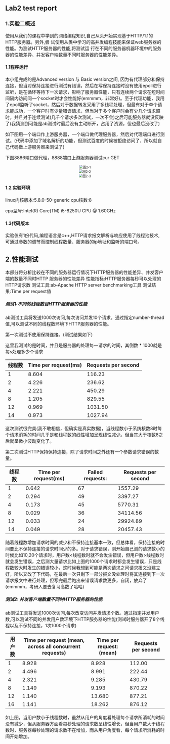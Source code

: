 ## Lab2 test report

### 1.实验二概述

使用从我们的课程中学到的网络编程知识,自己从头开始实现基于HTTP/1.1的HTTP服务器。另外,尝
试使用从类中学习的高并发编程技能来保证web服务器的性能。为测试HTTP服务器的性能,将测试运
行在不同的服务器机器环境中的服务器的性能差异、并发客户端数量不同时服务器的性能差异。

#### 1.1程序运行

本小组完成的是Advanced version 与 Basic version之间, 因为有代理部分和保持连接，但当对保持连接进行测试有错误，然后在写保持连接时没有使用epoll进行监听，是在循环等待下一次请求，影响了服务器性能，只有连续两个请求在短时间间隔内访问同一个socket时才会性能好(emmmm，非常好)。至于代理功能，我用了epoll监听了socket，然后对于数据转发采用了多线程处理，但最有对于单个请求能成功，一个客户时有少量错误请求，但当对于多个客户时会有少几个请求超时，并且对于连续测试(几千个请求多次测试，一次不会)之后可能服务器就没反映了(我猜测到可能是ab测试时最后没有主动断开，占用了资源，但也最后没改了)

如下图用一个端口作上游服务器，一个端口做代理服务器，然后对代理端口进行测试。(代码中添加了域名解析的功能，但测试百度的时候被拒绝访问了，所以就自己代码做上游服务器来测试了)

下图8886端口做代理，8888端口上游服务器测试cur GET

<div align="center"><img src="src/图2-1.png" alt="图2-1" title="图2-1" style="zoom:70%;" /></div>

<div align="center"><img src="src/图2-2.png" alt="图2-2" title="图2-2" style="zoom:70%;" /></div>

<div align="center"><img src="src/图2-3.png" alt="图2-3" title="图2-3" style="zoom:70%;" /></div>



#### 1.2 实验环境

linux内核版本:5.8.0-50-generic
cpu核数:8

cpu型号:Intel(R) Core(TM) i5-8250U CPU @ 1.60GHz

#### 1.3代码版本

实验仅有1份代码,编程语言是c++,HTTP请求报文解析与响应使用了线程池技术, 可通过参数的调节而控制线程数量、服务器的ip地址和监听的端口号。

## 2.性能测试

本部分将分析比较在不同的服务器运行情况下HTTP服务器的性能差异、并发客户端的数量不同时HTTP
服务器的性能差异
性能指标:HTTP服务器每秒可以处理的HTTP请求数
测试工具:ab-Apache HTTP server benchmarking工具
测试结果:Time per request值

##### 测试1:不同的线程数目HTTP服务器的性能

ab测试工具将发送1000次访问,每次访问并发10个请求。通过指定number-thread值,可以测试不同的线程数环境下HTTP服务器的性能。

第一次测试不使用保持连接。(测试结果如下)

这里我测试的是时间，并且是服务器的处理每一请求的时间，其倒数 * 1000就是每s处理多少个请求

| 线程数 | Time per request(ms) | Requests per second |
| ------ | -------------------- | ------------------- |
| 1      | 8.604                | 116.23              |
| 2      | 4.226                | 236.62              |
| 4      | 2.221                | 450.29              |
| 8      | 1.205                | 829.55              |
| 12     | 0.969                | 1031.50             |
| 14     | 0.973                | 1027.94             |

这次测试很完美(我不敢相信，但确实是真实数据)，当线程数小于系统核数8时每个请求消耗的时间几乎是和线程数的线性增加呈现线性减少。但当其大于核数8之后就呈微小波动变化了。

第二次测试HTTP保持保持连接，除了请求时间之外还有一个参数请求错误的数量。

| 线程数 | Time per request(ms) | Failed requests: | Requests per second |
| ------ | -------------------- | ---------------- | ------------------- |
| 1      | 0.642                | 67               | 1557.29             |
| 2      | 0.294                | 49               | 3397.27             |
| 4      | 0.173                | 45               | 5770.31             |
| 8      | 0.029                | 36               | 34114.56            |
| 12     | 0.033                | 24               | 29924.89            |
| 14     | 0.049                | 28               | 20457.43            |

随着线程数增加请求时间的减少和不保持连接基本一致，但总体看，保持连接的时间要比不保持连接的请求时间少的多。对于请求错误，刚开始自己测的请求数小的时候比如10,20个请求时，用户数<线程数时就不会发生错误，但用户数>线程数时就会发生错误，之后测大量请求比如上图的1000个请求时都会发生错误，只是线程数较大时发生的错误较小，这时候我想到可能是两次请求之间请求报文没建立好，所以又改了下代码，在最后一次只剩下一部分报文没处理时将其连接到下一次请求报文中进行处理，但写完最后跑出来错误请求数更多，自闭，放弃了(emmmm，考研人要去复习高数了哈哈)

##### 测试2: 并发客户端数量不同时HTTP服务器的性能

ab测试工具将发送1000次访问,每次改变访问并发请求个数。通过指定并发用户数,可以测试不同的并发用户数环境下HTTP服务器的性能(测试时服务器开了8个线程以及不保持连接，1次1000个请求)

| 用户数 | Time per request (mean, across all concurrent requests) | Time per request:(mean) | Requests per second |
| ------ | ------------------------------------------------------- | ----------------------- | ------------------- |
| 1      | 8.928                                                   | 8.928                   | 112.00              |
| 2      | 4.496                                                   | 8.991                   | 222.44              |
| 4      | 2.321                                                   | 9.285                   | 430.79              |
| 8      | 1.149                                                   | 9.193                   | 870.22              |
| 12     | 1.140                                                   | 13.680                  | 877.21              |
| 16     | 1.141                                                   | 18.262                  | 876.12              |

如上图，当用户数小于线程数时，虽然从用户的角度看处理每个请求所消耗的时间没有减少，但从服务器方面看每秒处理的请求数呈线性增长，但当用户数大于线程数时，服务器每秒处理的请求数不在增加，而从用户角度看，每个请求所消耗的时间开始增加。